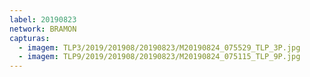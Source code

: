 ```yaml
---
label: 20190823
network: BRAMON
capturas:
  - imagem: TLP3/2019/201908/20190823/M20190824_075529_TLP_3P.jpg
  - imagem: TLP9/2019/201908/20190823/M20190824_075115_TLP_9P.jpg
---
```

